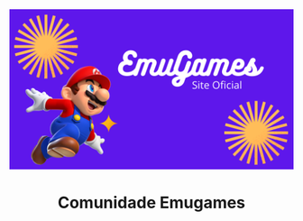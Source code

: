 <html>
<div align="center">
<img src="EmuGames (1).png"></img>
<h1 class="text1">Comunidade Emugames</h1>
</div>
</html>
